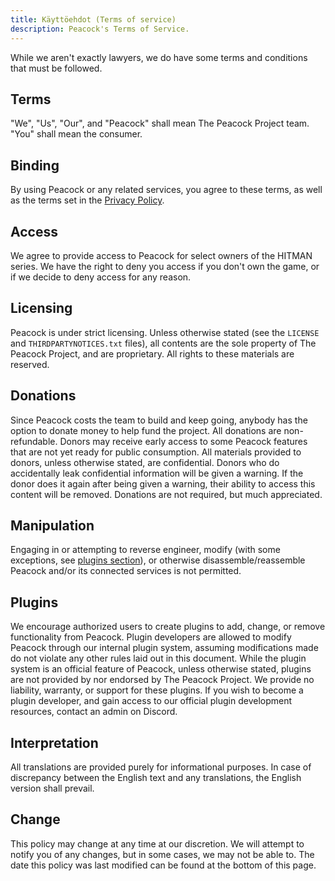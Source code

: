 ```yaml
---
title: Käyttöehdot (Terms of service)
description: Peacock's Terms of Service.
---
```


While we aren't exactly lawyers, we do have some terms and conditions that must be followed.

## Terms

"We", "Us", "Our", and "Peacock" shall mean The Peacock Project team. "You" shall mean the consumer.

## Binding

By using Peacock or any related services, you agree to these terms, as well as the terms set in the [Privacy Policy](privacy-policy.md).

## Access

We agree to provide access to Peacock for select owners of the HITMAN series. We have the right to deny you access if you don't own the game, or if we decide to deny access for any reason.

## Licensing

Peacock is under strict licensing. Unless otherwise stated (see the `LICENSE` and `THIRDPARTYNOTICES.txt` files), all contents are the sole property of The Peacock Project, and are proprietary. All rights to these materials are reserved.

## Donations

Since Peacock costs the team to build and keep going, anybody has the option to donate money to help fund the project. All donations are non-refundable. Donors may receive early access to some Peacock features that are not yet ready for public consumption. All materials provided to donors, unless otherwise stated, are confidential. Donors who do accidentally leak confidential information will be given a warning. If the donor does it again after being given a warning, their ability to access this content will be removed. Donations are not required, but much appreciated.

## Manipulation

Engaging in or attempting to reverse engineer, modify (with some exceptions, see [plugins section](#plugins)), or otherwise disassemble/reassemble Peacock and/or its connected services is not permitted.

## Plugins

We encourage authorized users to create plugins to add, change, or remove functionality from Peacock. Plugin developers are allowed to modify Peacock through our internal plugin system, assuming modifications made do not violate any other rules laid out in this document. While the plugin system is an official feature of Peacock, unless otherwise stated, plugins are not provided by nor endorsed by The Peacock Project. We provide no liability, warranty, or support for these plugins. If you wish to become a plugin developer, and gain access to our official plugin development resources, contact an admin on Discord.

## Interpretation

All translations are provided purely for informational purposes. In case of discrepancy between the English text and any translations, the English version shall prevail.

## Change

This policy may change at any time at our discretion. We will attempt to notify you of any changes, but in some cases, we may not be able to. The date this policy was last modified can be found at the bottom of this page.

